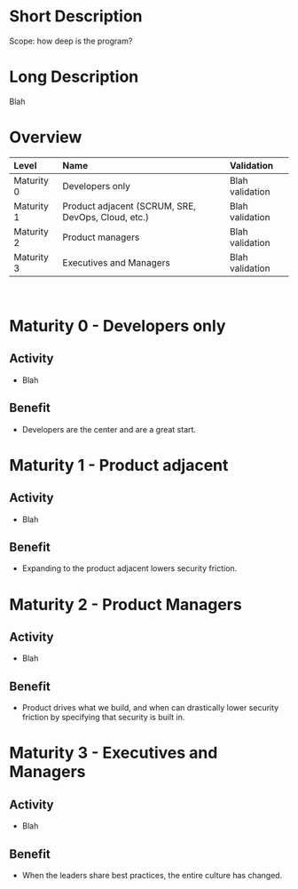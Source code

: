 # Short Description
Scope: how deep is the program?

# Long Description
Blah

# Overview

| Level | Name | Validation |
|:---|:---|:---|
| Maturity 0 | Developers only | Blah validation
| Maturity 1 | Product adjacent (SCRUM, SRE, DevOps, Cloud, etc.) | Blah validation
| Maturity 2 | Product managers | Blah validation
| Maturity 3 | Executives and Managers | Blah validation

&nbsp;
# Maturity 0 - Developers only

## Activity
* Blah
  
## Benefit
* Developers are the center and are a great start.

# Maturity 1 - Product adjacent

## Activity
* Blah 

## Benefit
* Expanding to the product adjacent lowers security friction.

# Maturity 2 - Product Managers

## Activity
* Blah

## Benefit
* Product drives what we build, and when can drastically lower security friction by specifying that security is built in.

# Maturity 3 - Executives and Managers

## Activity
* Blah

## Benefit
* When the leaders share best practices, the entire culture has changed.
